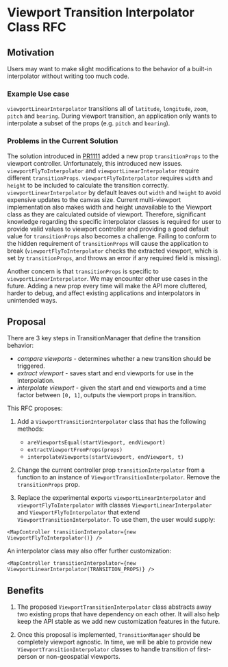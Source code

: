 # Viewport Transition Interpolator Class RFC

## Motivation

Users may want to make slight modifications to the behavior of a built-in interpolator without writing too much code.

### Example Use case

`viewportLinearInterpolator` transitions all of `latitude`, `longitude`, `zoom`, `pitch` and `bearing`. During viewport transition, an application only wants to interpolate a subset of the props (e.g. `pitch` and `bearing`).

### Problems in the Current Solution

The solution introduced in [PR1111](https://github.com/uber/deck.gl/pull/1111) added a new prop `transitionProps` to the viewport controller. Unfortunately, this introduced new issues. `viewportFlyToInterpolator` and `viewportLinearInterpolator` require different `transitionProps`. `viewportFlyToInterpolator` requires `width` and `height` to be included to calculate the transition correctly. `viewportLinearInterpolator` by default leaves out `width` and `height` to avoid expensive updates to the canvas size. Current multi-viewport implementation also makes width and height unavailable to the Viewport class as they are calculated outside of viewport. Therefore, significant knowledge regarding the specific interpolator classes is required for user to provide valid values to viewport controller and providing a good default value for `transitionProps` also becomes a challenge. Failing to conform to the hidden requirement of `transitionProps` will cause the application to break (`viewportFlyToInterpolator` checks the extracted viewport, which is set by `transitionProps`, and throws an error if any required field is missing).

Another concern is that `transitionProps` is specific to `viewportLinearInterpolator`. We may encounter other use cases in the future. Adding a new prop every time will make the API more cluttered, harder to debug, and affect existing applications and interpolators in unintended ways.


## Proposal

There are 3 key steps in TransitionManager that define the transition behavior:
- *compare viewports* - determines whether a new transition should be triggered. 
- *extract viewport* - saves start and end viewports for use in the interpolation.
- *interpolate viewport* - given the start and end viewports and a time factor between `[0, 1]`, outputs the viewport props in transition.

This RFC proposes:
1. Add a `ViewportTransitionInterpolator` class that has the following methods:
    - `areViewportsEqual(startViewport, endViewport)`
    - `extractViewportFromProps(props)`
    - `interpolateViewports(startViewport, endViewport, t)`

2. Change the current controller prop `transitionInterpolator` from a function to an instance of `ViewportTransitionInterpolator`. Remove the `transitionProps` prop.

3. Replace the experimental exports `viewportLinearInterpolator` and `viewportFlyToInterpolator` with classes `ViewportLinearInterpolator` and `ViewportFlyToInterpolator` that extend `ViewportTransitionInterpolator`. To use them, the user would supply:

```
<MapController transitionInterpolator={new ViewportFlyToInterpolator()} />
```

An interpolator class may also offer further customization:

```
<MapController transitionInterpolator={new ViewportLinearInterpolator(TRANSITION_PROPS)} />
```


## Benefits

1. The proposed `ViewportTransitionInterpolator` class abstracts away two existing props that have dependency on each other. It will also help keep the API stable as we add new customization features in the future.

2. Once this proposal is implemented, `TransitionManager` should be completely viewport agnostic. In time, we will be able to provide new `ViewportTransitionInterpolator` classes to handle transition of first-person or non-geospatial viewports.

